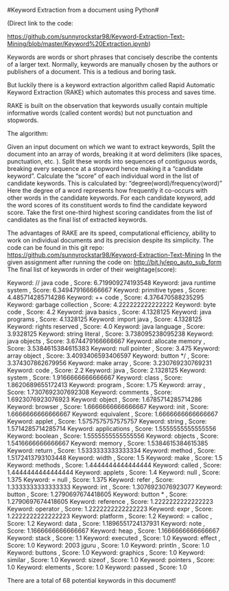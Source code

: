 #Keyword Extraction from a document using Python#

(Direct link to the code:

https://github.com/sunnyrockstar98/Keyword-Extraction-Text-Mining/blob/master/Keyword%20Extraction.ipynb)

Keywords are words or short phrases that concisely describe the contents of a larger text. Normally, keywords are manually chosen by the authors or publishers of a document. This is a tedious and boring task.

But luckily there is a keyword extraction algorithm called Rapid Automatic Keyword Extraction (RAKE) which automates this process and saves time.

RAKE is built on the observation that keywords usually contain multiple informative words (called content words) but not punctuation and stopwords. 

The algorithm:

Given an input document on which we want to extract keywords,
Split the document into an array of words, breaking it at word delimiters (like spaces, punctuation, etc. ).
Split these words into sequences of contiguous words, breaking every sequence at a stopword hence making it a “candidate keyword”.
  Calculate the “score” of each individual word in the list of candidate keywords. This is calculated by:
“degree(word)/frequency(word)”
Here  the degree of a word represents how frequently it co-occurs with other words in the candidate keywords. 
  For each candidate keyword, add the word scores of its constituent words to find the candidate keyword score.
  Take the first one-third highest scoring candidates from the list of candidates as the final list of extracted keywords.

The advantages of RAKE are its speed, computational efficiency, ability to work on individual documents and its precision despite its simplicity.
The code can be found in this git repo:
https://github.com/sunnyrockstar98/Keyword-Extraction-Text-Mining
In the given assignment after running the code on: http://bit.ly/epo_auto_sub_form
The final list of keywords in order of their weightage(score):

Keyword:  // java code ,    Score:    6.719909274193548
Keyword:  java runtime system ,    Score:    6.349479166666667
Keyword:  primitive types ,    Score:    4.485714285714286
Keyword:  ++ code ,    Score:    4.376470588235295
Keyword:  garbage collection ,    Score:    4.222222222222222
Keyword:  byte code ,    Score:    4.2
Keyword:  java basics ,    Score:    4.1328125
Keyword:  java programs ,    Score:    4.1328125
Keyword:  import java ,    Score:    4.1328125
Keyword:  rights reserved ,    Score:    4.0
Keyword:  java language ,    Score:    3.9328125
Keyword:  string literal ,    Score:    3.738095238095238
Keyword:  java objects ,    Score:    3.674479166666667
Keyword:  allocate memory ,    Score:    3.5384615384615383
Keyword:  null pointer ,    Score:    3.475
Keyword:  array object ,    Score:    3.4093406593406597
Keyword:  button */ ,    Score:    3.374307862679956
Keyword:  make array ,    Score:    3.230769230769231
Keyword:  code ,    Score:    2.2
Keyword:  java ,    Score:    2.1328125
Keyword:  system ,    Score:    1.9166666666666667
Keyword:  class ,    Score:    1.8620689655172413
Keyword:  program ,    Score:    1.75
Keyword:  array ,    Score:    1.7307692307692308
Keyword:  comments ,    Score:    1.6923076923076923
Keyword:  object ,    Score:    1.6785714285714286
Keyword:  browser ,    Score:    1.6666666666666667
Keyword:  init ,    Score:    1.6666666666666667
Keyword:  equivalent ,    Score:    1.6666666666666667
Keyword:  applet ,    Score:    1.5757575757575757
Keyword:  string ,    Score:    1.5714285714285714
Keyword:  applications ,    Score:    1.5555555555555556
Keyword:  boolean ,    Score:    1.5555555555555556
Keyword:  objects ,    Score:    1.5416666666666667
Keyword:  memory ,    Score:    1.5384615384615385
Keyword:  return ,    Score:    1.5333333333333334
Keyword:  method ,    Score:    1.5172413793103448
Keyword:  width ,    Score:    1.5
Keyword:  make ,    Score:    1.5
Keyword:  methods ,    Score:    1.4444444444444444
Keyword:  called ,    Score:    1.4444444444444444
Keyword:  applets ,    Score:    1.4
Keyword:  null ,    Score:    1.375
Keyword:  = null ,    Score:    1.375
Keyword:  refer ,    Score:    1.3333333333333333
Keyword:  int ,    Score:    1.3076923076923077
Keyword:  button ,    Score:    1.2790697674418605
Keyword:  button * ,    Score:    1.2790697674418605
Keyword:  reference ,    Score:    1.2222222222222223
Keyword:  operator ,    Score:    1.2222222222222223
Keyword:  expr ,    Score:    1.2222222222222223
Keyword:  platform ,    Score:    1.2
Keyword:  = calloc ,    Score:    1.2
Keyword:  data ,    Score:    1.1896551724137931
Keyword:  note ,    Score:    1.1666666666666667
Keyword:  heap ,    Score:    1.1666666666666667
Keyword:  stack ,    Score:    1.1
Keyword:  executed ,    Score:    1.0
Keyword:  effect ,    Score:    1.0
Keyword:  2003 jguru ,    Score:    1.0
Keyword:  println ,    Score:    1.0
Keyword:  buttons ,    Score:    1.0
Keyword:  graphics ,    Score:    1.0
Keyword:  similar ,    Score:    1.0
Keyword:  sizeof ,    Score:    1.0
Keyword:  pointers ,    Score:    1.0
Keyword:  elements ,    Score:    1.0
Keyword:  passed ,    Score:    1.0

There are a total of 68 potential keywords in this document!








